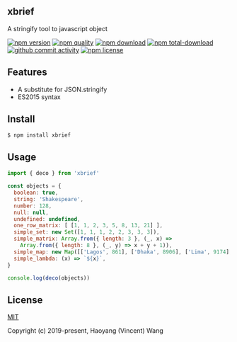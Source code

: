 ## xbrief
A stringify tool to javascript object

[![npm version][npm-image]][npm-url]
[![npm quality][quality-image]][quality-url]
[![npm download][download-image]][npm-url]
[![npm total-download][total-download-image]][npm-url]
[![github commit activity][commit-image]][github-url]
[![npm license][license-image]][npm-url]

[//]: <> (Shields)
[npm-image]: https://img.shields.io/npm/v/xbrief.svg?style=flat-square
[quality-image]: http://npm.packagequality.com/shield/xbrief.svg?style=flat-square
[download-image]: https://img.shields.io/npm/dm/xbrief.svg?style=flat-square
[total-download-image]:https://img.shields.io/npm/dt/xbrief.svg?style=flat-square
[license-image]: https://img.shields.io/npm/l/xbrief.svg?style=flat-square
[commit-image]: https://img.shields.io/github/commit-activity/y/hoyeungw/xbrief?style=flat-square

[//]: <> (Link)
[npm-url]: https://npmjs.org/package/xbrief
[quality-url]: http://packagequality.com/#?package=xbrief
[github-url]: https://github.com/hoyeungw/xbrief

## Features

- A substitute for JSON.stringify
- ES2015 syntax

## Install

```console
$ npm install xbrief
```

## Usage

```js
import { deco } from 'xbrief'

const objects = {
  boolean: true,
  string: 'Shakespeare',
  number: 128,
  null: null,
  undefined: undefined,
  one_row_matrix: [ [1, 1, 2, 3, 5, 8, 13, 21] ],
  simple_set: new Set([1, 1, 1, 2, 2, 3, 3, 3]),
  simple_matrix: Array.from({ length: 3 }, (_, x) =>
    Array.from({ length: 8 }, (_, y) => x + y + 1)),
  simple_map: new Map([['Lagos', 861], ['Dhaka', 8906], ['Lima', 9174], ['Ankara', 5271], ['Nagpur', 2405]]),
  simple_lambda: (x) => `${x}`,
}

console.log(deco(objects))
```

## License

[MIT](http://opensource.org/licenses/MIT)

Copyright (c) 2019-present, Haoyang (Vincent) Wang

